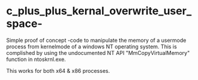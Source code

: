 # c_plus_plus_kernal_overwrite_user_space-
Simple proof of concept -code to manipulate the memory of a usermode process from kernelmode of a windows NT
operating system. This is complished by using the undocumented
NT API "MmCopyVirtualMemory" function in ntoskrnl.exe.

This works for both x64 & x86 processes.
